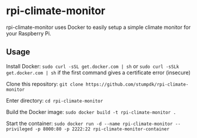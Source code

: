 # rpi-climate-monitor

rpi-climate-monitor uses Docker to easily setup a simple climate monitor for your Raspberry Pi.

## Usage

Install Docker:
```sudo curl -sSL get.docker.com | sh``` or ```sudo curl -sSLk get.docker.com | sh``` if the first command gives a certificate error (insecure)

Clone this repository:
```git clone https://github.com/stumpdk/rpi-climate-monitor```


Enter directory:
```cd rpi-climate-monitor```

Build the Docker image:
```sudo docker build -t rpi-climate-monitor .```

Start the container:
```sudo docker run -d --name rpi-climate-monitor --privileged -p 8000:80 -p 2222:22 rpi-climate-monitor-container```
